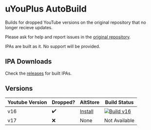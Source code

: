 # uYouPlus AutoBuild

Builds for dropped YouTube versions on the original repository that no longer recieve updates.

Please ask for help and report issues in the [original repository](https://github.com/qnblackcat/uYouPlus/issues).

IPAs are built as it. No support will be provided.

## IPA Downloads

Check the [releases](https://github.com/0t4u/uYouPlus/releases) for built IPAs.

## Versions
| Youtube Version | Dropped?   | AltStore | Build Status  |
| --------------- | ---------- | -------- | ------------- |
| v16             |    ✔️     | [Install](https://links.nekos.space/altstore/install?url=https://github.com/0t4u/uYouPlus/releases/download/v16.42.3-2.1-(22cfa82)/uYouPlus_16.42.3_2.1_22cfa82.ipa) | [![Build v16](https://github.com/0t4u/uYouPlus/actions/workflows/build_v16.yml/badge.svg)](https://github.com/0t4u/uYouPlus/actions/workflows/build_v16.yml) |
| v17             |    ❌     | None     | Not Available  |
